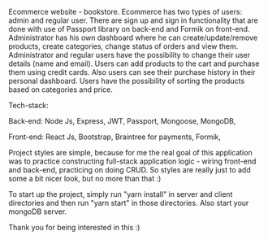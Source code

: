 Ecommerce website - bookstore.
Ecommerce has two types of users: admin and regular user.
There are sign up and sign in functionality that are done with use of Passport library on back-end and Formik on front-end.
Administrator has his own dashboard where he can create/update/remove products, create categories, change status of orders and view them.
Administrator and regular users have the possibility to change their user details (name and email).
Users can add products to the cart and purchase them using credit cards.
Also users can see their purchase history in their personal dashboard.
Users have the possibility of sorting the products based on categories and price.

Tech-stack:

  Back-end:
    Node Js,
    Express,
    JWT,
    Passport,
    Mongoose,
    MongoDB,
    
  Front-end:
    React Js,
    Bootstrap,
    Braintree for payments,
    Formik,
    
Project styles are simple, because for me the real goal of this application was to practice constructing full-stack application logic - wiring front-end and back-end, practicing on doing CRUD. So styles are really just to add some a bit nicer look, but no more than that :)

To start up the project, simply run "yarn install" in server and client directories and then run "yarn start" in those directories. Also start your mongoDB server.

Thank you for being interested in this :)
    

